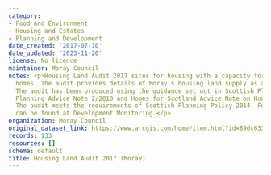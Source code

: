 ```yaml
---
category:
- Food and Environment
- Housing and Estates
- Planning and Development
date_created: '2017-07-10'
date_updated: '2023-11-20'
license: No licence
maintainer: Moray Council
notes: <p>Housing Land Audit 2017 sites for housing with a capacity for 4 or more
  homes. The audit provides details of Moray's housing land supply as at January 2017.
  The audit has been produced using the guidance set out in Scottish Planning Policy,
  Planning Advice Note 2/2010 and Homes for Scotland Advice Note on Housing Land Audits.
  The audit meets the requirements of Scottish Planning Policy 2014. Further information
  can be found at Development Monitoring.</p>
organization: Moray Council
original_dataset_link: https://www.arcgis.com/home/item.html?id=89dc6334d385499394d60066627b3dc6
records: 133
resources: []
schema: default
title: Housing Land Audit 2017 (Moray)
---
```

